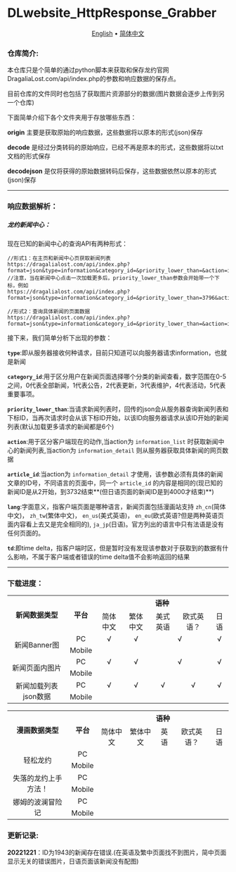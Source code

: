 # DLwebsite_HttpResponse_Grabber

<p align="center">
	<a href="/readme.md">English</a>
	•
	<a href="/readme_cn.md">简体中文</a>
</p>

### **仓库简介:**

本仓库只是个简单的通过python脚本来获取和保存龙约官网DragaliaLost.com/api/index.php的参数和响应数据的保存点。

目前仓库的文件同时也包括了获取图片资源部分的数据(图片数据会逐步上传到另一个仓库)

下面简单介绍下各个文件夹用于存放哪些东西：

**origin** 主要是获取原始的响应数据，这些数据将以原本的形式(json)保存

**decode** 是经过分类转码的原始响应，已经不再是原本的形式，这些数据将以txt文档的形式保存

**decodejson** 是仅将获得的原始数据转码后保存，这些数据依然以原本的形式(json)保存

------

### 响应数据解析：

##### **龙约新闻中心**：

现在已知的新闻中心的查询API有两种形式：

```php+html
//形式1：在主页和新闻中心页获取新闻列表
https://dragalialost.com/api/index.php?format=json&type=information&category_id=&priority_lower_than=&action=information_list&article_id=&lang=jp&td=%2B08%3A00
//注意，当在新闻中心点击一次加载更多后，priority_lower_than参数会开始带一个下标，例如
https://dragalialost.com/api/index.php?format=json&type=information&category_id=&priority_lower_than=3796&action=information_list&article_id=&lang=jp&td=%2B08%3A00

//形式2：查询具体新闻的页面数据
https://dragalialost.com/api/index.php?format=json&type=information&category_id=&priority_lower_than=&action=information_detail&article_id=2945&lang=lang=jp&td=%2B08%3A00
```

接下来，我们简单分析下出现的参数：

**`type`**:即从服务器接收何种请求，目前只知道可以向服务器请求information，也就是新闻

**`category_id`**:用于区分用户在新闻页面选择哪个分类的新闻查看，数字范围在0-5之间，0代表全部新闻，1代表公告，2代表更新，3代表维护，4代表活动，5代表重要事项。

**`priority_lower_than`**:当请求新闻列表时，回传的json会从服务器查询新闻列表和下标ID，当再次请求时会从该下标ID开始，以该ID向服务器请求从该ID开始的新闻列表(默认加载更多请求的新闻都是6个)

**`action`**:用于区分客户端现在的动作,当action为 `information_list` 时获取新闻中心的新闻列表,当action为  `information_detail` 则从服务器获取具体新闻的网页数据

**`article_id`**:当action为 `information_detail` 才使用，该参数必须有具体的新闻文章的ID号，不同语言的页面中，同一个 `article_id` 的内容是相同的(现已知的新闻ID是从2开始，到3732结束**(但日语页面的新闻ID是到4000才结束)**)

**`lang`**:字面意义，指客户端页面是哪种语言，新闻页面包括漫画站支持 `zh_cn`(简体中文)， `zh_tw`(繁体中文)， `en_us`(美式英语)， `en_eu`(欧式英语?但是两种英语页面内容看上去又是完全相同的), `ja_jp`(日语)。官方列出的语言中只有法语是没有任何页面的。

**`td`**:即time delta，指客户端时区，但是暂时没有发现该参数对于获取到的数据有什么影响，不属于客户端或者错误的time delta值不会影响返回的结果

------

### 下载进度：

<table>
	<tr align="center">
		<th rowspan="2">新闻数据类型</th>
        <th rowspan="2">平台</th>
		<th colspan="6">语种</th>
	</tr>
	<tr align="center">
		<td>简体中文</td>
        <td>繁体中文</td>
        <td>美式英语</td>
        <td>欧式英语？</td>
		<td>日语</td>
	</tr>
    <tr align="center">
        <td rowspan=2"">新闻Banner图</td>
        <td>PC</td>
        <td>√</td>
        <td>√</td>
        <td colspan="2">√</td>
        <td>√</td>
    </tr>
    <tr align="center">
    	<td>Mobile</td>
        <td></td>
        <td></td>
        <td></td>
        <td></td>
        <td></td>
    </tr>
    <tr align="center">
        <td rowspan="2">新闻页面内图片</td>
        <td>PC</td>
        <td>√</td>
        <td>√</td>
        <td colspan="2">√</td>
        <td>√</td>
    </tr>
    <tr align="center">
    	<td>Mobile</td>
        <td></td>
        <td></td>
        <td></td>
        <td></td>
        <td></td>
    </tr>
    <tr align="center">
        <td rowspan=2"">新闻加载列表json数据</td>
        <td>PC</td>
        <td>√</td>
        <td>√</td>
        <td>√</td>
	<td>√</td>
        <td>√</td>
    </tr>
    <tr align="center">
    	<td>Mobile</td>
        <td></td>
        <td></td>
        <td></td>
        <td></td>
        <td></td>
    </tr>
</table>



<table>
    <tr align="center">
		<th rowspan="2">漫画数据类型</th>
        <th rowspan="2">平台</th>
		<th colspan="5" width="100">语种</th>
	</tr>
	<tr align="center">
		<td>简体中文</td>
        <td>繁体中文</td>
        <td>英语</td>
        <td>欧式英语？</td>
		<td>日语</td>
	</tr>
    <tr align="center">
    	<td rowspan="2">轻松龙约</td>
        <td>PC</td>
        <td></td>
        <td></td>
        <td></td>
        <td></td>
        <td></td>
    </tr>
    <tr align="center">
    	<td>Mobile</td>
        <td></td>
        <td></td>
        <td></td>
        <td></td>
        <td></td>
    </tr>
    <tr align="center">
    	<td rowspan="2">失落的龙约上手方法！</td>
        <td>PC</td>
        <td></td>
        <td></td>
        <td></td>
        <td></td>
        <td></td>
    </tr>
    <tr align="center">
    	<td>Mobile</td>
        <td></td>
        <td></td>
        <td></td>
        <td></td>
        <td></td>
    </tr>
    <tr align="center">
    	<td rowspan="2">娜姆的波澜冒险记</td>
        <td>PC</td>
        <td></td>
        <td></td>
        <td></td>
        <td></td>
        <td></td>
    </tr>
    <tr align="center">
    	<td>Mobile</td>
        <td></td>
        <td></td>
        <td></td>
        <td></td>
        <td></td>
    </tr>
</table>



### **更新记录:**

**20221221**：ID为1943的新闻存在错误.(在英语及繁中页面找不到图片，简中页面显示无关的错误图片，日语页面该新闻没有配图)
